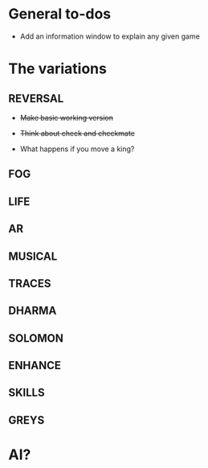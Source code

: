 # General to-dos

- Add an information window to explain any given game

# The variations

## REVERSAL

- ~~Make basic working version~~
- ~~Think about check and checkmate~~

- What happens if you move a king?

## FOG

## LIFE

## AR

## MUSICAL

## TRACES

## DHARMA

## SOLOMON

## ENHANCE

## SKILLS

## GREYS

# AI?

